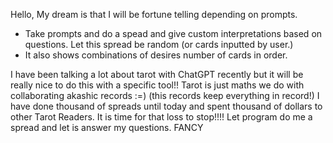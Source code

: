 Hello,
My dream is that I will be fortune telling depending on prompts. 
- Take prompts and do a spead and give custom interpretations based on questions. Let this spread be random (or cards inputted by user.)
- It also shows combinations of desires number of cards in order.

I have been talking a lot about tarot with ChatGPT recently but it will be really nice to do this with a specific tool!! 
Tarot is just maths we do with collaborating akashic records :=) (this records keep everything in record!) I have done thousand of spreads until today and spent thousand of dollars to other Tarot Readers. It is time for that loss to stop!!!! Let program do me a spread and let is answer my questions. 
FANCY

